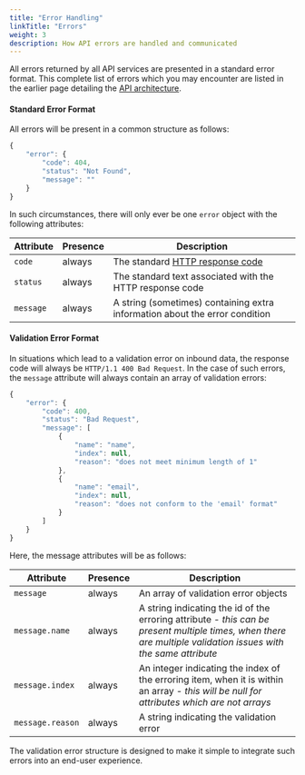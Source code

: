 ```yaml
---
title: "Error Handling"
linkTitle: "Errors"
weight: 3
description: How API errors are handled and communicated
---
```


All errors returned by all API services are presented in a standard error format. This complete list of errors which you may encounter are listed in the earlier page detailing the [API architecture](/docs/api-conventions/architecture/#api-responses).

#### Standard Error Format

All errors will be present in a common structure as follows:

```js
{
    "error": {
        "code": 404,
        "status": "Not Found",
        "message": ""
    }
}
```

In such circumstances, there will only ever be one `error` object with the following attributes:

Attribute | Presence | Description
--- | --- | ---
`code` | <div class="stamp">always</div> | The standard [HTTP response code](https://en.wikipedia.org/wiki/List_of_HTTP_status_codes)
`status` | <div class="stamp">always</div> | The standard text associated with the HTTP response code
`message` | <div class="stamp">always</div> | A string (sometimes) containing extra information about the error condition

#### Validation Error Format

In situations which lead to a validation error on inbound data, the response code will always be `HTTP/1.1 400 Bad Request`. In the case of such errors, the `message` attribute will always contain an array of validation errors:

```js
{
    "error": {
        "code": 400,
        "status": "Bad Request",
        "message": [
            {
                "name": "name",
                "index": null,
                "reason": "does not meet minimum length of 1"
            },
            {
                "name": "email",
                "index": null,
                "reason": "does not conform to the 'email' format"
            }
        ]
    }
}
```

Here, the message attributes will be as follows:

Attribute | Presence | Description
--- | --- | ---
`message` | <div class="stamp">always</div> | An array of validation error objects
`message.name` | <div class="stamp">always</div> | A string indicating the id of the erroring attribute - _this can be present multiple times, when there are multiple validation issues with the same attribute_
`message.index` | <div class="stamp">always</div> | An integer indicating the index of the erroring item, when it is within an array - _this will be null for attributes which are not arrays_
`message.reason` | <div class="stamp">always</div> | A string indicating the validation error

The validation error structure is designed to make it simple to integrate such errors into an end-user experience.
